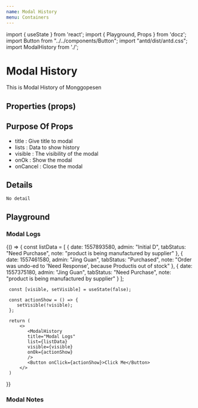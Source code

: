 ```yaml
---
name: Modal History
menu: Containers
---
```


import { useState } from 'react';
import { Playground, Props } from 'docz';
import Button from "../../components/Button";
import "antd/dist/antd.css";
import ModalHistory from './';

# Modal History

This is Modal History of Monggopesen

## Properties (props)

<Props of={ModalHistory} />

## Purpose Of Props

- title : Give title to modal
- lists : Data to show history
- visible : The visibility of the modal
- onOk : Show the modal
- onCancel : Close the modal

## Details

```
No detail
```

## Playground

### Modal Logs

<Playground>
{() => {
     const listData = [
            {
            date: 1557893580,
            admin: "Initial D",
            tabStatus: "Need Purchase",
            note: "product is being manufactured by supplier"
            },
            {
            date: 1557461580,
            admin: "Jing Guan",
            tabStatus: "Purchased",
            note:
                "Order was undo-ed to 'Need Response', because Productis out of stock"
            },
            {
            date: 1557375180,
            admin: "Jing Guan",
            tabStatus: "Need Purchase",
            note: "product is being manufactured by supplier"
            }
        ];

     const [visible, setVisible] = useState(false);

     const actionShow = () => {
        setVisible(!visible);
     };

     return (
         <>
            <ModalHistory
            title="Modal Logs"
            list={listData}
            visible={visible}
            onOk={actionShow}
            />
            <Button onClick={actionShow}>Click Me</Button>
         </>
     )
}}
</Playground>

### Modal Notes